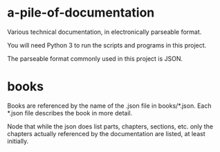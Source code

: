 # a-pile-of-documentation
Various technical documentation, in electronically parseable format.

You will need Python 3 to run the scripts and programs in this project.

The parseable format commonly used in this project is JSON.

# books
Books are referenced by the name of the .json file in books/\*.json. Each \*.json file describes the book in more detail.

Node that while the json does list parts, chapters, sections, etc. only the chapters actually referenced by the documentation are listed, at least initially.

